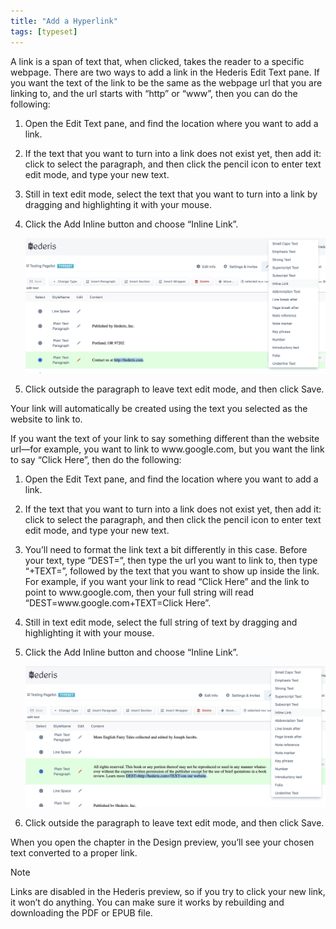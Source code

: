 ```yaml
---
title: "Add a Hyperlink"
tags: [typeset]
---
```

 
<html><body><section data-type="chapter" class="hsecchapter" data-hederis-type="hsecchapter" id="add-a-link" data-pi-attrs="id: add-a-link; data-tags: typeset;" role="doc-chapter" data-tags="typeset" data-author-name=" " data-book-title=" " title="Add a Hyperlink"><p class="hblkp" data-hederis-type="hblkp" id="pnZcfbITP">A link is a span of text that, when clicked, takes the reader to a specific webpage. There are two ways to add a link in the Hederis Edit Text pane. If you want the text of the link to be the same as the webpage url that you are linking to, and the url starts with &#8220;http&#8221; or &#8220;www&#8221;, then you can do the following:</p><ol class="hwprnumlist" data-hederis-type="hwprnumlist" id="p1kVSJhmN"><li class="hblkoli" data-hederis-type="hblkoli" id="liZtiTRKCn"><p class="hblkoli" data-hederis-type="hblklip" id="pbglHy5ji">Open the Edit Text pane, and find the location where you want to add a link.</p></li><li class="hblkoli" data-hederis-type="hblkoli" id="lihwRf9Llw"><p class="hblkoli" data-hederis-type="hblklip" id="px84EPe4p">If the text that you want to turn into a link does not exist yet, then add it: click to select the paragraph, and then click the pencil icon to enter text edit mode, and type your new text.</p></li><li class="hblkoli" data-hederis-type="hblkoli" id="lii0vPuv32"><p class="hblkoli" data-hederis-type="hblklip" id="pYhEARglZ">Still in text edit mode, select the text that you want to turn into a link by dragging and highlighting it with your mouse. </p></li><li class="hblkoli" data-hederis-type="hblkoli" id="liwCWzCHPH"><p class="hblkoli" data-hederis-type="hblklip" id="pJyPt4L1F">Click the Add Inline button and choose &#8220;Inline Link&#8221;.</p><img data-hederis-type="hblkimg" class="hblkimg" id="pGDJ9Wf5V" src="/images/insertlink1.png" data-img-src="/images/insertlink1.png"/></li><li class="hblkoli" data-hederis-type="hblkoli" id="lit4kNoCQP"><p class="hblkoli" data-hederis-type="hblklip" id="p9GLZwa9t">Click outside the paragraph to leave text edit mode, and then click Save.</p></li></ol><p class="hblkp" data-hederis-type="hblkp" id="p4fecQA6G">Your link will automatically be created using the text you selected as the website to link to.</p><p class="hblkp" data-hederis-type="hblkp" id="psb3hMqCW">If you want the text of your link to say something different than the website url&#8212;for example, you want to link to www.google.com, but you want the link to say &#8220;Click Here&#8221;, then do the following:</p><ol class="hwprnumlist" data-hederis-type="hwprnumlist" id="pfWFf7MvO"><li class="hblkoli" data-hederis-type="hblkoli" id="liuhDnyygM"><p class="hblkoli" data-hederis-type="hblklip" id="plBvGpCsh">Open the Edit Text pane, and find the location where you want to add a link.</p></li><li class="hblkoli" data-hederis-type="hblkoli" id="liivpRdKfF"><p class="hblkoli" data-hederis-type="hblklip" id="pwNPdsgUc">If the text that you want to turn into a link does not exist yet, then add it: click to select the paragraph, and then click the pencil icon to enter text edit mode, and type your new text.</p></li><li class="hblkoli" data-hederis-type="hblkoli" id="liDP6YYMo3"><p class="hblkoli" data-hederis-type="hblklip" id="pkFovVE9m">You&#8217;ll need to format the link text a bit differently in this case. Before your text, type &#8220;DEST=&#8221;, then type the url you want to link to, then type &#8220;+TEXT=&#8221;, followed by the text that you want to show up inside the link. For example, if you want your link to read &#8220;Click Here&#8221; and the link to point to www.google.com, then your full string will read &#8220;DEST=www.google.com+TEXT=Click Here&#8221;.</p></li><li class="hblkoli" data-hederis-type="hblkoli" id="liNFvnYS89"><p class="hblkoli" data-hederis-type="hblklip" id="pnc5mswm1">Still in text edit mode, select the full string of text by dragging and highlighting it with your mouse. </p></li><li class="hblkoli" data-hederis-type="hblkoli" id="liSK7I8QwH"><p class="hblkoli" data-hederis-type="hblklip" id="pV0N592oy">Click the Add Inline button and choose &#8220;Inline Link&#8221;.</p><img data-hederis-type="hblkimg" class="hblkimg" id="pBpaVc9Pz" src="/images/insertlink2.png" data-img-src="/images/insertlink2.png"/></li><li class="hblkoli" data-hederis-type="hblkoli" id="li3c2uqDSr"><p class="hblkoli" data-hederis-type="hblklip" id="pBouuCYV5">Click outside the paragraph to leave text edit mode, and then click Save.</p></li></ol><p class="hblkp" data-hederis-type="hblkp" id="pudqfCDou">When you open the chapter in the Design preview, you&#8217;ll see your chosen text converted to a proper link. </p><aside class="hwprbox box" data-hederis-type="hwprbox" id="pAuz4S8aV" data-type="sidebar"><p class="hblktype" data-hederis-type="hblktype" id="pLLaJ94yT">Note</p><p class="hblkp" data-hederis-type="hblkp" id="pbazfeLJH">Links are disabled in the Hederis preview, so if you try to click your new link, it won&#8217;t do anything. You can make sure it works by rebuilding and downloading the PDF or EPUB file.</p></aside></section></body></html>
